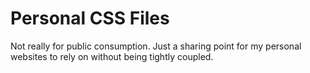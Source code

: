 Personal CSS Files
===

Not really for public consumption.
Just a sharing point for my personal websites to rely on without being tightly
coupled.
